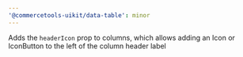 ```yaml
---
'@commercetools-uikit/data-table': minor
---
```


Adds the `headerIcon` prop to columns, which allows adding an Icon or IconButton to the left of the column header label
